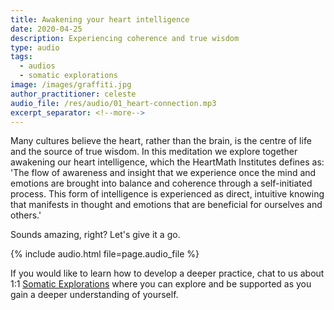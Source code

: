 ```yaml
---
title: Awakening your heart intelligence
date: 2020-04-25
description: Experiencing coherence and true wisdom
type: audio
tags:
  - audios
  - somatic explorations
image: /images/graffiti.jpg
author_practitioner: celeste
audio_file: /res/audio/01_heart-connection.mp3
excerpt_separator: <!--more-->
---
```


Many cultures believe the heart, rather than the brain, is the centre of life and the source of true wisdom. In this
meditation we explore together awakening our heart intelligence<!--more-->, which the HeartMath Institutes defines as: 'The flow
of awareness and insight that we experience once the mind and emotions are brought into balance and coherence
through a self-initiated process. This form of intelligence is experienced as direct, intuitive knowing that manifests
in thought and emotions that are beneficial for ourselves and others.'

Sounds amazing, right? Let's give it a go.

{% include audio.html  file=page.audio_file %}

If you would like to learn how to develop a deeper practice, chat to us about 1:1 [Somatic Explorations](/modalities/somatic-explorations/)
where you can explore and be supported as you gain a deeper understanding of yourself.
